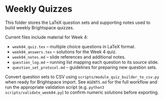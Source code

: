 # Weekly Quizzes

This folder stores the LaTeX question sets and supporting notes used to build weekly Brightspace quizzes.

Current files include material for Week&nbsp;4:

- `week04_quiz.tex` – multiple choice questions in LaTeX format.
- `week04_answers.tex` – solutions for the Week&nbsp;4 quiz.
- `week04_notes.md` – slide references and additional notes.
- `question_log.md` – running list mapping each question to its source slide.
- `question_set_protocol.md` – guidelines for preparing new question sets.

Convert question sets to CSV using `scripts/module_quiz_builder_to_csv.py` when ready for Brightspace import. See `AGENTS.md` for the full workflow and run the appropriate validation script (e.g. `python3 scripts/validate_week04.py`) to confirm numeric solutions before exporting.
